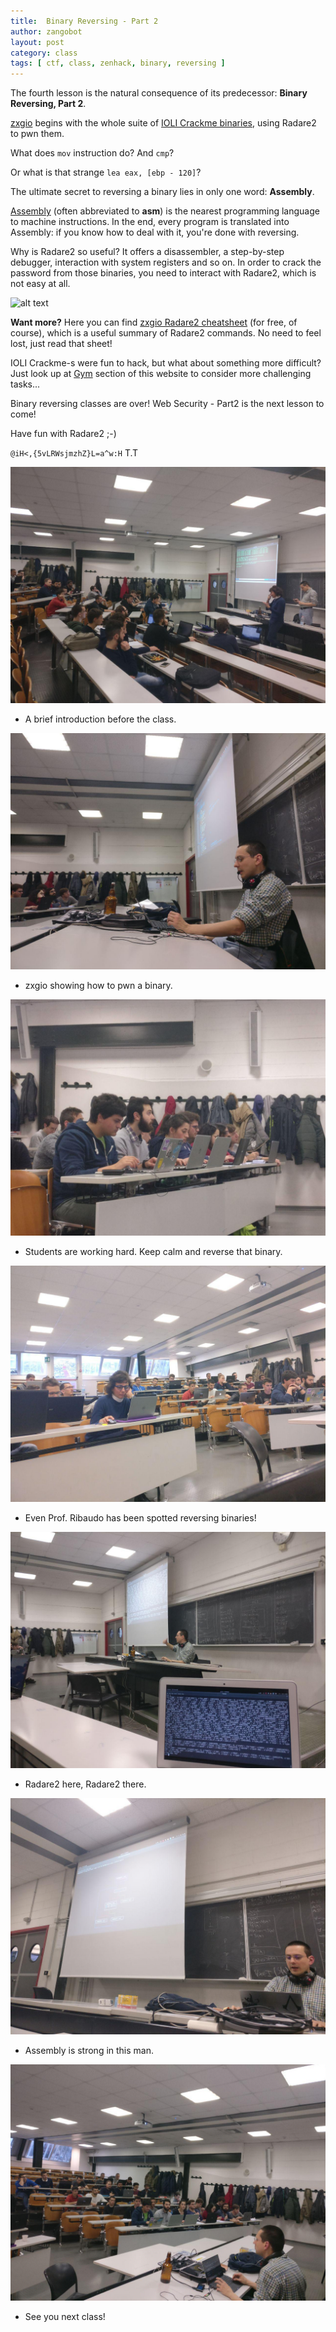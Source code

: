 ```yaml
---
title:  Binary Reversing - Part 2
author: zangobot
layout: post
category: class
tags: [ ctf, class, zenhack, binary, reversing ]
---
```


The fourth lesson is the natural consequence of its predecessor: **Binary Reversing, Part 2**.

[zxgio](https://csec.it/people/giovanni_lagorio/) begins with the whole suite of [IOLI Crackme binaries](https://github.com/Maijin/Workshop2015/tree/master/IOLI-crackme), using Radare2 to pwn them.

What does `mov` instruction do? And `cmp`?

Or what is that strange `lea eax, [ebp - 120]`?

The ultimate secret to reversing a binary lies in only one word: **Assembly**.

[Assembly](https://en.wikipedia.org/wiki/Assembly_language) (often abbreviated to **asm**) is the nearest programming language to machine instructions.
In the end, every program is translated into Assembly: if you know how to deal with it, you're done with reversing.

Why is Radare2 so useful? It offers a disassembler, a step-by-step debugger, interaction with system registers and so on.
In order to crack the password from those binaries, you need to interact with Radare2, which is not easy at all.

![alt text](https://www.megabeets.net/uploads/r2_learning_curve.png "Radare2 learning curve")

**Want more?** Here you can find [zxgio Radare2 cheatsheet](https://github.com/zxgio/r2-cheatsheet) (for free, of course), which is a useful summary of Radare2 commands. No need to feel lost, just read that sheet!

IOLI Crackme-s were fun to hack, but what about something more difficult?
Just look up at [Gym](/gym/) section of this website to consider more challenging tasks...

Binary reversing classes are over! Web Security - Part2 is the next lesson to come!

Have fun with Radare2 ;-)

`@iH<,{5vLRWsjmzhZ}L=a^w:H` T.T

![alt text](/assets/news/binary_reversing_part2/adv.jpg "Pre movie advertising")
* A brief introduction before the class.

![alt text](/assets/news/binary_reversing_part2/zxpwn.jpg "zxgio unleashed!")
* zxgio showing how to pwn a binary.

![alt text](/assets/news/binary_reversing_part2/hard_work.jpg "Working hard.")
* Students are working hard. Keep calm and reverse that binary.

![alt text](/assets/news/binary_reversing_part2/ribba2.jpg "AH!")
* Even Prof. Ribaudo has been spotted reversing binaries!

![alt text](/assets/news/binary_reversing_part2/glibberish.jpg "Another point of view")
* Radare2 here, Radare2 there.

![alt text](/assets/news/binary_reversing_part2/zxgiopwn2.jpg "The power of Radare2!")
* Assembly is strong in this man.

![alt text](/assets/news/binary_reversing_part2/thankyou.jpg "Thank you!")
* See you next class!
